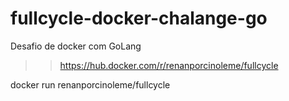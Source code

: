 # fullcycle-docker-chalange-go
Desafio de docker com GoLang

>>https://hub.docker.com/r/renanporcinoleme/fullcycle

docker run renanporcinoleme/fullcycle
